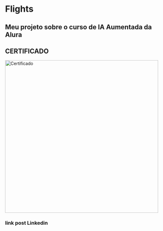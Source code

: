 # Flights

## Meu projeto sobre o curso de IA Aumentada da Alura

## CERTIFICADO

<img src="https://github.com/Gui-Sitton/imagens/blob/9404365a2608e1d6aeceac3cfd15f2ef20da5580/Captura%20de%20tela%202024-01-22%20124237.png" alt="Certificado" width="500"/>


### link post Linkedin
